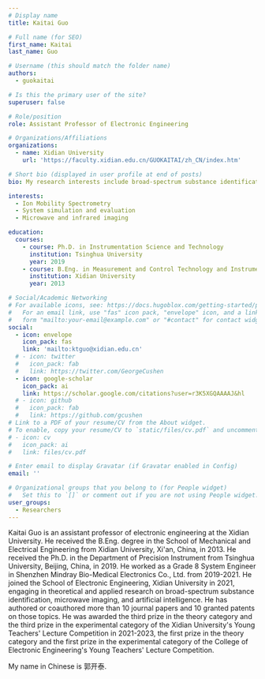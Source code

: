 ```yaml
---
# Display name
title: Kaitai Guo

# Full name (for SEO)
first_name: Kaitai
last_name: Guo

# Username (this should match the folder name)
authors:
  - guokaitai

# Is this the primary user of the site?
superuser: false

# Role/position
role: Assistant Professor of Electronic Engineering

# Organizations/Affiliations
organizations:
  - name: Xidian University
    url: 'https://faculty.xidian.edu.cn/GUOKAITAI/zh_CN/index.htm'

# Short bio (displayed in user profile at end of posts)
bio: My research interests include broad-spectrum substance identification, microwave and infrared imaging, and system simulation and evaluation.

interests:
  - Ion Mobility Spectrometry
  - System simulation and evaluation
  - Microwave and infrared imaging

education:
  courses:
    - course: Ph.D. in Instrumentation Science and Technology
      institution: Tsinghua University
      year: 2019
    - course: B.Eng. in Measurement and Control Technology and Instrumentation
      institution: Xidian University
      year: 2013

# Social/Academic Networking
# For available icons, see: https://docs.hugoblox.com/getting-started/page-builder/#icons
#   For an email link, use "fas" icon pack, "envelope" icon, and a link in the
#   form "mailto:your-email@example.com" or "#contact" for contact widget.
social:
  - icon: envelope
    icon_pack: fas
    link: 'mailto:ktguo@xidian.edu.cn'
  # - icon: twitter
  #   icon_pack: fab
  #   link: https://twitter.com/GeorgeCushen
  - icon: google-scholar
    icon_pack: ai
    link: https://scholar.google.com/citations?user=r3K5XGQAAAAJ&hl
  # - icon: github
  #   icon_pack: fab
  #   link: https://github.com/gcushen
# Link to a PDF of your resume/CV from the About widget.
# To enable, copy your resume/CV to `static/files/cv.pdf` and uncomment the lines below.
# - icon: cv
#   icon_pack: ai
#   link: files/cv.pdf

# Enter email to display Gravatar (if Gravatar enabled in Config)
email: ''

# Organizational groups that you belong to (for People widget)
#   Set this to `[]` or comment out if you are not using People widget.
user_groups:
  - Researchers
---
```


Kaitai Guo is an assistant professor of electronic engineering at the Xidian University. He received the B.Eng. degree in the School of Mechanical and Electrical Engineering from Xidian University, Xi'an, China, in 2013. He received the Ph.D. in the Department of Precision Instrument from Tsinghua University, Beijing, China, in 2019. He worked as a Grade 8 System Engineer in Shenzhen Mindray Bio-Medical Electronics Co., Ltd. from 2019-2021. He joined the School of Electronic Engineering, Xidian University in 2021, engaging in theoretical and applied research on broad-spectrum substance identification, microwave imaging, and artificial intelligence. He has authored or coauthored more than 10 journal papers and 10 granted patents on those topics. He was awarded the third prize in the theory category and the third prize in the experimental category of the Xidian University's Young Teachers' Lecture Competition in 2021-2023, the first prize in the theory category and the first prize in the experimental category of the College of Electronic Engineering's Young Teachers' Lecture Competition.

My name in Chinese is 郭开泰.
